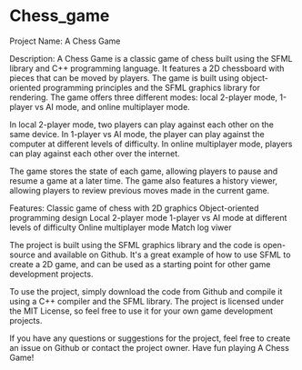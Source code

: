 # Chess_game

Project Name: A Chess Game

Description: A Chess Game is a classic game of chess built using the SFML library and C++ programming language. It features a 2D chessboard with pieces that can be moved by players.
The game is built using object-oriented programming principles and the SFML graphics library for rendering. The game offers three different modes: local 2-player mode, 1-player vs AI mode, and online multiplayer mode.

In local 2-player mode, two players can play against each other on the same device. In 1-player vs AI mode, the player can play against the computer at different levels of difficulty. In online multiplayer mode, players can play against each other over the internet.

The game stores the state of each game, allowing players to pause and resume a game at a later time. The game also features a history viewer, allowing players to review previous moves made in the current game.

Features:
  Classic game of chess with 2D graphics
  Object-oriented programming design
  Local 2-player mode
  1-player vs AI mode at different levels of difficulty
  Online multiplayer mode
  Match log viwer
  
The project is built using the SFML graphics library and the code is open-source and available on Github. It's a great example of how to use SFML to create a 2D game, and can be used as a starting point for other game development projects.

To use the project, simply download the code from Github and compile it using a C++ compiler and the SFML library. The project is licensed under the MIT License, so feel free to use it for your own game development projects.

If you have any questions or suggestions for the project, feel free to create an issue on Github or contact the project owner. Have fun playing A Chess Game!
